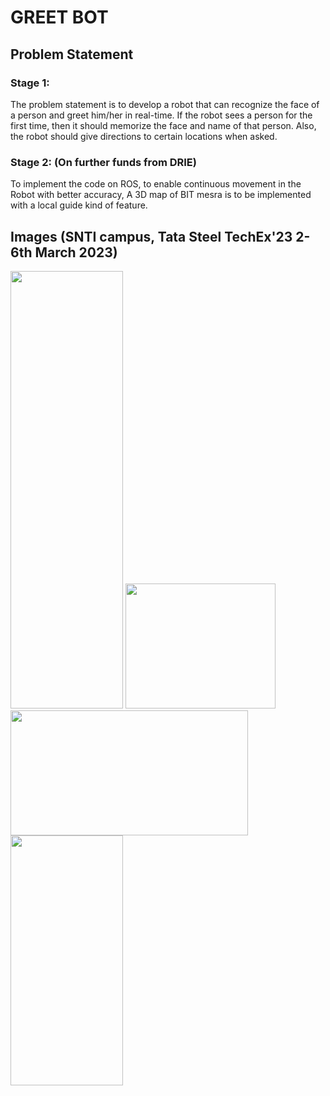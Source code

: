 # GREET BOT

## Problem Statement

### Stage 1:

The problem statement is to develop a robot that can recognize the face of a person and greet him/her in real-time. If the robot sees a person for the first time, then it should memorize the face and name of that person. Also, the robot should give directions to certain locations when asked.


### Stage 2: (On further funds from DRIE)

To implement the code on ROS, to enable continuous movement in the Robot with better accuracy, A 3D map of BIT mesra is to be implemented with a local guide kind of feature.



## Images (SNTI campus, Tata Steel TechEx'23 2-6th March 2023)


 <img src="https://github.com/khchoudhary8/GreetBot/assets/76583677/026583e9-cad2-4295-adee-204ccf50022f.jpg" width="180" height="700">  <img src="https://github.com/khchoudhary8/GreetBot/assets/76583677/b1d9bc28-7da6-40fd-af2b-5db6029975dc" width="240" height="200">
   <img src="https://github.com/khchoudhary8/GreetBot/assets/76583677/12245464-5d20-4905-8170-9e6a791dbb6d.jpg" width="380" height="200">
      <img src="https://github.com/khchoudhary8/GreetBot/assets/76583677/acbcb5da-4ab2-49e6-b344-127c425737e7.jpg" width="180" height="400">


